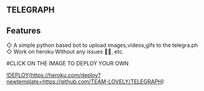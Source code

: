 ## TELEGRAPH

## Features 
◇ A simple python based bot to upload images,videos,gifs to the telegra.ph
◇ Work on heroku Without any issues 🥲🥲, etc.

#CLICK ON THE IMAGE TO DEPLOY YOUR OWN

[!DEPLOY](https://telegra.ph/file/3add51ef0351f4ea0dac6.jpg)(https://heroku.com/deploy?newtemplate=https://github.com/TEAM-LOVELY/TELEGRAPH)
